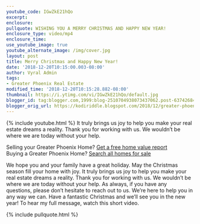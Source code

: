 ```yaml
---
youtube_code: IGwZkE21hQo
excerpt:
enclosure:
pullquote: WISHING YOU A MERRY CHRISTMAS AND HAPPY NEW YEAR!
enclosure_type: video/mp4
enclosure_time:
use_youtube_image: true
youtube_alternate_image: /img/cover.jpg
layout: post
title: Merry Christmas and Happy New Year!
date: '2018-12-20T10:15:00.003-08:00'
author: Vyral Admin
tags:
- Greater Phoenix Real Estate
modified_time: '2018-12-20T10:15:28.882-08:00'
thumbnail: https://i.ytimg.com/vi/IGwZkE21hQo/default.jpg
blogger_id: tag:blogger.com,1999:blog-2510704938073437062.post-6374268439277411876
blogger_orig_url: https://kodiriddle.blogspot.com/2018/12/greater-phoenix-area-real-estate-agent-we-wish-you-a-merry-christmas.html
---
```

{% include youtube.html %}
It truly brings us joy to help you make your real estate dreams a reality. Thank you for working with us. We wouldn’t be where we are today without your help.

<div class="post-cta">
Selling your Greater Phoenix Home? <a href="http://www.searchallproperties.com/propertyvaluation-plus/billriddle/Phoenix-375819" target="_blank">Get a free home value report</a><br>
Buying a Greater Phoenix Home? <a href="http://www.greaterphoenixarearealestate.com/" target="_blank">Search all homes for sale</a>
</div>

We hope you and your family have a great holiday. May the Christmas season fill your home with joy. It truly brings us joy to help you make your real estate dreams a reality. Thank you for working with us. We wouldn’t be where we are today without your help. As always, if you have any questions, please don’t hesitate to reach out to us. We’re here to help you in any way we can. Have a fantastic Christmas and we’ll see you in the new year! To hear my full message, watch this short video.

{% include pullquote.html %}
